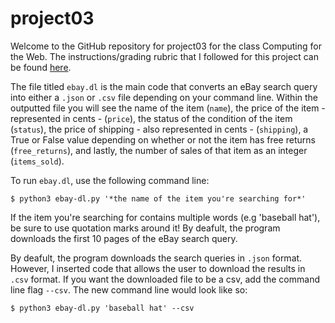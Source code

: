 # project03

Welcome to the GitHub repository for project03 for the class Computing for the Web. The instructions/grading rubric that I followed for this project can be found [here](https://github.com/mikeizbicki/cmc-csci040/tree/2022fall/project_03).

The file titled `ebay.dl` is the main code that converts an eBay search query into either a `.json` or `.csv` file depending on your command line. Within the outputted file you will see the name of the item (`name`), the price of the item - represented in cents - (`price`), the status of the condition of the item (`status`), the price of shipping - also represented in cents - (`shipping`), a True or False value depending on whether or not the item has free returns (`free_returns`), and lastly, the number of sales of that item as an integer (`items_sold`).

To run `ebay.dl`, use the following command line:
```
$ python3 ebay-dl.py '*the name of the item you're searching for*'
```
If the item you're searching for contains multiple words (e.g 'baseball hat'), be sure to use quotation marks around it! By deafult, the program downloads the first 10 pages of the eBay search query.

By deafult, the program downloads the search queries in `.json` format. However, I inserted code that allows the user to download the results in `.csv` format. If you want the downloaded file to be a csv, add the command line flag `--csv`. The new command line would look like so:
```
$ python3 ebay-dl.py 'baseball hat' --csv
```
